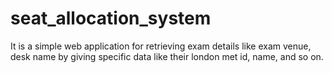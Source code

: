 # seat_allocation_system
It is a simple web application for retrieving exam details like exam venue, desk name by giving specific data like their london met id, name, and so on.
